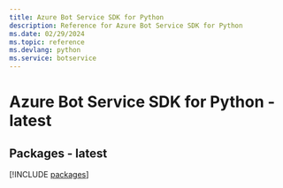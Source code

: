 ```yaml
---
title: Azure Bot Service SDK for Python
description: Reference for Azure Bot Service SDK for Python
ms.date: 02/29/2024
ms.topic: reference
ms.devlang: python
ms.service: botservice
---
```

# Azure Bot Service SDK for Python - latest
## Packages - latest
[!INCLUDE [packages](bot-service-index.md)]